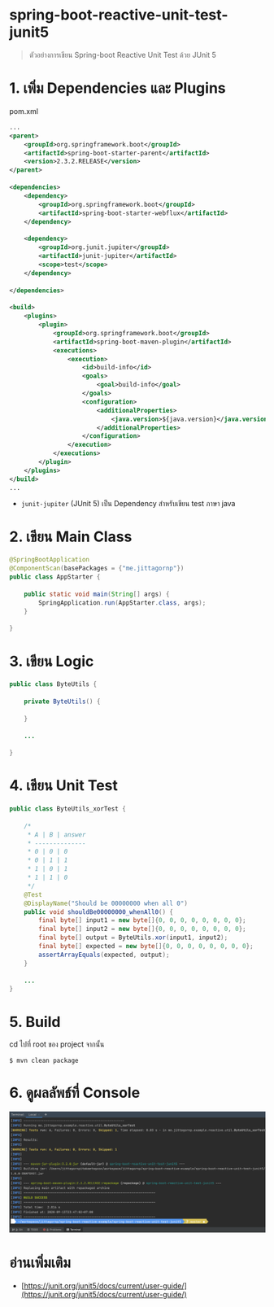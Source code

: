 # spring-boot-reactive-unit-test-junit5

> ตัวอย่างการเขียน Spring-boot Reactive Unit Test ด้วย JUnit 5

# 1. เพิ่ม Dependencies และ Plugins

pom.xml 
``` xml
...
<parent>
    <groupId>org.springframework.boot</groupId>
    <artifactId>spring-boot-starter-parent</artifactId>
    <version>2.3.2.RELEASE</version>
</parent>

<dependencies>
    <dependency>
        <groupId>org.springframework.boot</groupId>
        <artifactId>spring-boot-starter-webflux</artifactId>
    </dependency>

    <dependency>
        <groupId>org.junit.jupiter</groupId>
        <artifactId>junit-jupiter</artifactId>
        <scope>test</scope>
    </dependency>

</dependencies>

<build>
    <plugins>
        <plugin>
            <groupId>org.springframework.boot</groupId>
            <artifactId>spring-boot-maven-plugin</artifactId>
            <executions>
                <execution>
                    <id>build-info</id>
                    <goals>
                        <goal>build-info</goal>
                    </goals>
                    <configuration>
                        <additionalProperties>
                            <java.version>${java.version}</java.version>
                        </additionalProperties>
                    </configuration>
                </execution>
            </executions>
        </plugin>
    </plugins>
</build>
...
```
- `junit-jupiter` (JUnit 5) เป็น Dependency สำหรับเขียน test ภาษา java  

# 2. เขียน Main Class 

``` java
@SpringBootApplication
@ComponentScan(basePackages = {"me.jittagornp"})
public class AppStarter {

    public static void main(String[] args) {
        SpringApplication.run(AppStarter.class, args);
    }

}
```

# 3. เขียน Logic 
``` java
public class ByteUtils {

    private ByteUtils() {
        
    }

    ...

}
```

# 4. เขียน Unit Test 
``` java 
public class ByteUtils_xorTest {
    
    /*
     * A | B | answer 
     * --------------
     * 0 | 0 | 0 
     * 0 | 1 | 1 
     * 1 | 0 | 1 
     * 1 | 1 | 0
     */
    @Test
    @DisplayName("Should be 00000000 when all 0")
    public void shouldBe00000000_whenAll0() {
        final byte[] input1 = new byte[]{0, 0, 0, 0, 0, 0, 0, 0};
        final byte[] input2 = new byte[]{0, 0, 0, 0, 0, 0, 0, 0};
        final byte[] output = ByteUtils.xor(input1, input2);
        final byte[] expected = new byte[]{0, 0, 0, 0, 0, 0, 0, 0};
        assertArrayEquals(expected, output);
    }
    
    ...
}
```
# 5. Build
cd ไปที่ root ของ project จากนั้น  
``` shell 
$ mvn clean package
```

# 6. ดูผลลัพธ์ที่ Console 

![](./unit-test-junit5.png)

# อ่านเพิ่มเติม 

- [https://junit.org/junit5/docs/current/user-guide/](https://junit.org/junit5/docs/current/user-guide/)